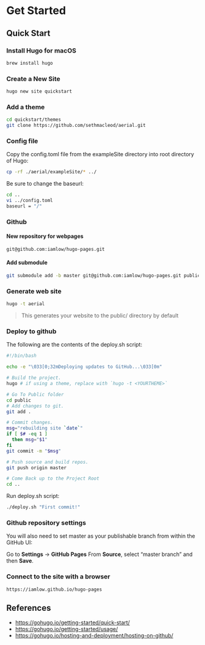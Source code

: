 Get Started
===========

## Quick Start

### Install Hugo for macOS
```sh
brew install hugo
```

### Create a New Site
```sh
hugo new site quickstart
```

### Add a theme
```sh
cd quickstart/themes
git clone https://github.com/sethmacleod/aerial.git
```

### Config file
Copy the config.toml file from the exampleSite directory into root directory of Hugo:
```sh
cp -rf ./aerial/exampleSite/* ../
```

Be sure to change the baseurl:
```sh
cd ..
vi ../config.toml
baseurl = "/"
```

### Github
#### New repository for webpages
`git@github.com:iamlow/hugo-pages.git`

#### Add submodule
```sh
git submodule add -b master git@github.com:iamlow/hugo-pages.git public
```

### Generate web site
```sh
hugo -t aerial
```
> This generates your website to the public/ directory by default

### Deploy to github
The following are the contents of the deploy.sh script:
```sh
#!/bin/bash

echo -e "\033[0;32mDeploying updates to GitHub...\033[0m"

# Build the project.
hugo # if using a theme, replace with `hugo -t <YOURTHEME>`

# Go To Public folder
cd public
# Add changes to git.
git add .

# Commit changes.
msg="rebuilding site `date`"
if [ $# -eq 1 ]
  then msg="$1"
fi
git commit -m "$msg"

# Push source and build repos.
git push origin master

# Come Back up to the Project Root
cd ..
```

Run deploy.sh script:
```sh
./deploy.sh "First commit!"
```

### Github repository settings
You will also need to set master as your publishable branch from within the GitHub UI:

Go to **Settings** → **GitHub Pages**
From **Source**, select “master branch” and then **Save**.

### Connect to the site with a browser
`https://iamlow.github.io/hugo-pages`

## References
- https://gohugo.io/getting-started/quick-start/
- https://gohugo.io/getting-started/usage/
- https://gohugo.io/hosting-and-deployment/hosting-on-github/
